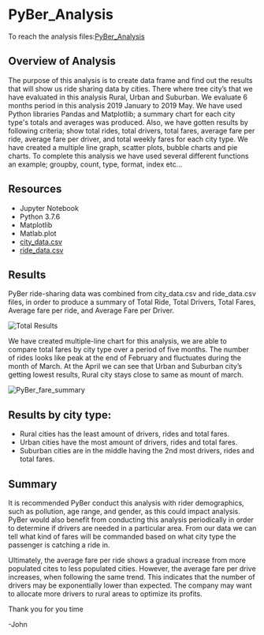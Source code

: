 # PyBer_Analysis
To reach the analysis files:[PyBer_Analysis](https://github.com/JohnCselcuk/PyBer_Analysis)

## Overview of Analysis
The purpose of this analysis is to create data frame and find out the results that will show us ride sharing data by cities. There where tree city’s that we have evaluated in this analysis Rural, Urban and Suburban. We evaluate 6 months period in this analysis 2019 January to 2019 May. We have used Python libraries Pandas and Matplotlib; a summary chart for each city type's totals and averages was produced. Also, we have gotten results by following criteria; show total rides, total drivers, total fares, average fare per ride, average fare per driver, and total weekly fares for each city type. We have created a multiple line graph, scatter plots, bubble charts and pie charts. To complete this analysis we have used several different functions an example; groupby, count, type, format, index etc… 

## Resources
- Jupyter Notebook 
-	Python 3.7.6     
-	Matplotlib       
-	Matlab.plot
- [city_data.csv](https://github.com/JohnCselcuk/PyBer_Analysis/blob/main/Resources/city_data.csv)
- [ride_data.csv](https://github.com/JohnCselcuk/PyBer_Analysis/blob/main/Resources/ride_data.csv)







## Results
PyBer ride-sharing data was combined from city_data.csv and ride_data.csv files, in order to produce a summary of Total Ride, Total Drivers, Total Fares, Average fare per ride, and Average Fare per Driver.

![Total Results](https://user-images.githubusercontent.com/85411967/135727952-7e2a0b02-d49d-4576-bf1a-cd94864d6f89.png)

We have created multiple-line chart for this analysis, we are able to compare total fares by city type over a period of five months. The number of rides looks like peak at the end of February and fluctuates during the month of March. At the April we can see that Urban and Suburban city’s getting lowest results, Rural city stays close to same as mount of march. 

![PyBer_fare_summary](https://user-images.githubusercontent.com/85411967/135728048-1247050f-d90b-4657-909c-7e9537c39d65.png)

## Results by city type:
- Rural cities has the least amount of drivers, rides and total fares.
- Urban cities have the most amount of drivers, rides and total fares.
- Suburban cities are in the middle having the 2nd most drivers, rides and total fares.




## Summary
It is recommended PyBer conduct this analysis with rider demographics, such as pollution, age range, and gender, as this could impact analysis. PyBer would also benefit from conducting this analysis periodically in order to determine if drivers are needed in a particular area. From our data we can tell what kind of fares will be commanded based on what city type the passenger is catching a ride in. 

Ultimately, the average fare per ride shows a gradual increase from more populated cites to less populated cities. However, the average fare per drive increases, when following the same trend. This indicates that the number of drivers may be exponentially lower than expected. The company may want to allocate more drivers to rural areas to optimize its profits.

Thank you for you time 

-John
